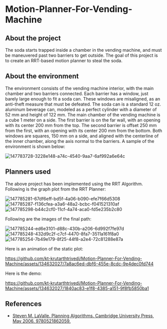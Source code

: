 # Motion-Planner-For-Vending-Machine

## About the project
The soda starts trapped inside a chamber in the vending machine, and must be maneuvered past two barriers to get outside. The goal of this project is to create an RRT-based motion planner to steal the soda.

## About the environment
The environment consists of the vending machine interior, with the main chamber and two barriers connected. Each barrier has a window, just barely large enough to fit a soda can. These windows are misaligned, as an anti-theft measure that must be defeated. The soda can is a standard 12 oz. aluminum beverage can, modeled as a perfect cylinder with
a diameter of 52 mm and height of 122 mm. The main chamber of the vending machine is a cube 1 meter on a side. The first barrier is on the far wall, with an opening with its center 200 mm from the top. The second barrier is offset 250 mm from the first, with an opening with its center 200 mm from the bottom. Both windows are squares, 150 mm on a side, and aligned with the centerline of the inner chamber, along the axis normal to the barriers. A sample of the environment is shown below:

![147783728-3228e148-a74c-4540-9aa7-6af992a6e64c](https://github.com/kt-krutarthtrivedi/Motion-Planner-For-Vending-Machine/assets/134632027/329432ad-be22-498d-8bb6-3185b0dea577)


## Planners used

The above project has been implemented using the RRT Algorithm. Following is the graph plot from the RRT Planner:


![147785281-67df6eff-bd5f-4a06-b090-efe7f66d5308](https://github.com/kt-krutarthtrivedi/Motion-Planner-For-Vending-Machine/assets/134632027/de3f2efc-50f7-47c5-bba2-7c444a005be2)
![147785287-f136cfea-a3a6-48a2-bcbc-f041521310af](https://github.com/kt-krutarthtrivedi/Motion-Planner-For-Vending-Machine/assets/134632027/99ff0d7a-e011-4f8e-8a09-b07db97be41c)
![147785298-b44c2cf0-11cf-4a74-aca0-fd5e235b2c80](https://github.com/kt-krutarthtrivedi/Motion-Planner-For-Vending-Machine/assets/134632027/64ae3cf2-ac7e-444d-b0ae-79d8dda241de)


Following are the images of the final path:

![147785244-ed6e3101-d88c-430b-a206-6d992f7fe97d](https://github.com/kt-krutarthtrivedi/Motion-Planner-For-Vending-Machine/assets/134632027/0377bad8-ab3a-4dfa-97ca-d8d2918a825c)
![147785248-432d9c2f-c7cf-4470-8fa7-3511a161f8a0](https://github.com/kt-krutarthtrivedi/Motion-Planner-For-Vending-Machine/assets/134632027/c75ea328-715d-42ff-b02f-fb9695abed38)
![147785254-7b49e179-8f25-44f8-a2e4-72c81288e87a](https://github.com/kt-krutarthtrivedi/Motion-Planner-For-Vending-Machine/assets/134632027/3d636edd-b4c8-42a3-9f3c-2de10ca3a1bd)


Here is an animation of the static plot:



https://github.com/kt-krutarthtrivedi/Motion-Planner-For-Vending-Machine/assets/134632027/7a8ac6ed-dbf6-455e-8cdc-9e4dec0fd744



Here is the demo:




https://github.com/kt-krutarthtrivedi/Motion-Planner-For-Vending-Machine/assets/134632027/1840ac83-e1f8-4385-a151-9f8fb5850ba1




## References

* [Steven M. LaValle. Planning Algorithms. Cambridge University Press, May 2006.
9780521862059.](http://lavalle.pl/planning/)


